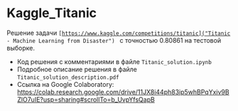 # Kaggle_Titanic
Решение задачи <code>[https://www.kaggle.com/competitions/titanic]("Titanic - Machine Learning from Disaster")
</code> с точностью 0.80861 на тестовой выборке.  
* Код решения с комментариями в файле `Titanic_solution.ipynb`
* Подробное описание решения в файле `Titanic_solution_description.pdf`
* Ссылка на Google Colaboratory: https://colab.research.google.com/drive/11JX8i44ph83ip5whBPqYxiv9BZlO7uIE?usp=sharing#scrollTo=b_UvpYfsQapB
